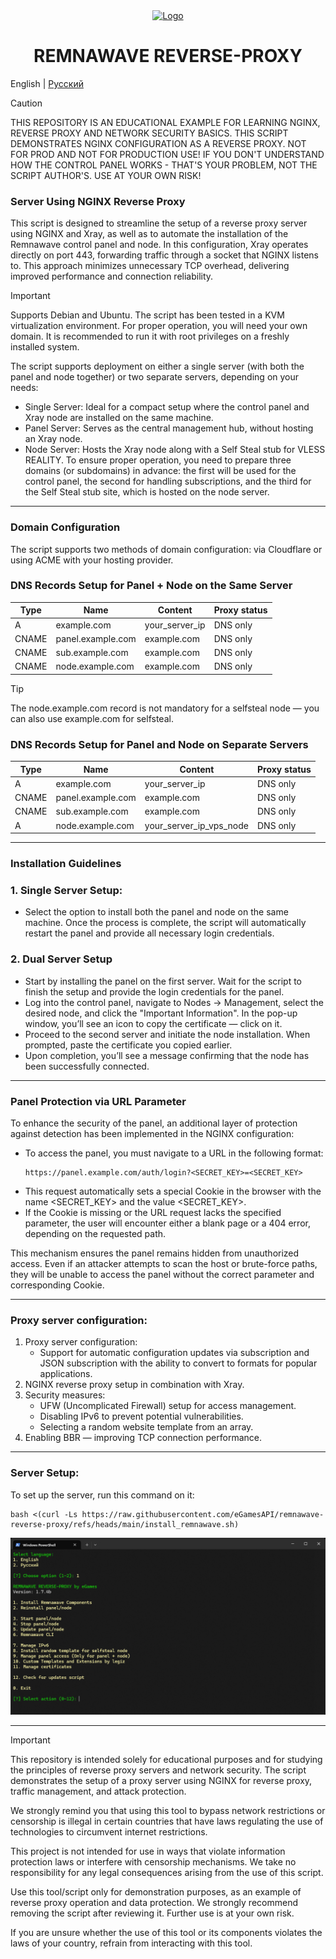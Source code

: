 <div align="center">
  <a href="https://remna.st">
    <img src="https://cdn.remna.st/logos/logo.svg" alt="Logo" width="160" height="160">
  </a>
     <h1 align="center">REMNAWAVE REVERSE-PROXY</h3>
</div>

English | [Русский](/README-RU.md)

> [!CAUTION]
> THIS REPOSITORY IS AN EDUCATIONAL EXAMPLE FOR LEARNING NGINX, REVERSE PROXY AND NETWORK SECURITY BASICS. THIS SCRIPT DEMONSTRATES NGINX CONFIGURATION AS A REVERSE PROXY. NOT FOR PROD AND NOT FOR PRODUCTION USE! IF YOU DON'T UNDERSTAND HOW THE CONTROL PANEL WORKS - THAT'S YOUR PROBLEM, NOT THE SCRIPT AUTHOR'S. USE AT YOUR OWN RISK!

### Server Using NGINX Reverse Proxy
This script is designed to streamline the setup of a reverse proxy server using NGINX and Xray, as well as to automate the installation of the Remnawave control panel and node. In this configuration, Xray operates directly on port 443, forwarding traffic through a socket that NGINX listens to. This approach minimizes unnecessary TCP overhead, delivering improved performance and connection reliability.
> [!IMPORTANT]
> Supports Debian and Ubuntu. The script has been tested in a KVM virtualization environment. For proper operation, you will need your own domain. It is recommended to run it with root privileges on a freshly installed system.

The script supports deployment on either a single server (with both the panel and node together) or two separate servers, depending on your needs:

- Single Server: Ideal for a compact setup where the control panel and Xray node are installed on the same machine.
- Panel Server: Serves as the central management hub, without hosting an Xray node.
- Node Server: Hosts the Xray node along with a Self Steal stub for VLESS REALITY.
To ensure proper operation, you need to prepare three domains (or subdomains) in advance: the first will be used for the control panel, the second for handling subscriptions, and the third for the Self Steal stub site, which is hosted on the node server.
-----
### Domain Configuration
The script supports two methods of domain configuration: via Cloudflare or using ACME with your hosting provider.

### DNS Records Setup for Panel + Node on the Same Server

| Type  | Name              | Content          | Proxy status  |
| ----- | ----------------- | ---------------- | ------------- |
| A     | example.com       | your_server_ip   | DNS only      |
| CNAME | panel.example.com | example.com      | DNS only      |
| CNAME | sub.example.com   | example.com      | DNS only      |
| CNAME | node.example.com  | example.com      | DNS only      |

> [!TIP]
> The node.example.com record is not mandatory for a selfsteal node — you can also use example.com for selfsteal.

### DNS Records Setup for Panel and Node on Separate Servers

| Type  | Name              | Content                 | Proxy status  |
| ----- | ----------------- | ----------------------- | ------------- |
| A     | example.com       | your_server_ip          | DNS only      |
| CNAME | panel.example.com | example.com             | DNS only      |
| CNAME | sub.example.com   | example.com             | DNS only      |
| A     | node.example.com  | your_server_ip_vps_node | DNS only      |

-----
### Installation Guidelines
### 1. Single Server Setup:
   - Select the option to install both the panel and node on the same machine. Once the process is complete, the script will automatically restart the panel and provide all necessary login credentials.
### 2. Dual Server Setup
   - Start by installing the panel on the first server. Wait for the script to finish the setup and provide the login credentials for the panel.
   - Log into the control panel, navigate to Nodes → Management, select the desired node, and click the "Important Information". In the pop-up window, you’ll see an icon to copy the certificate — click on it.
   - Proceed to the second server and initiate the node installation. When prompted, paste the certificate you copied earlier.
   - Upon completion, you’ll see a message confirming that the node has been successfully connected.
-----
### Panel Protection via URL Parameter
To enhance the security of the panel, an additional layer of protection against detection has been implemented in the NGINX configuration:
- To access the panel, you must navigate to a URL in the following format:
  ```
  https://panel.example.com/auth/login?<SECRET_KEY>=<SECRET_KEY>
  ```
- This request automatically sets a special Cookie in the browser with the name <SECRET_KEY> and the value <SECRET_KEY>.
- If the Cookie is missing or the URL request lacks the specified parameter, the user will encounter either a blank page or a 404 error, depending on the requested path.

This mechanism ensures the panel remains hidden from unauthorized access. Even if an attacker attempts to scan the host or brute-force paths, they will be unable to access the panel without the correct parameter and corresponding Cookie.

-----
### Proxy server configuration:
1. Proxy server configuration:
   - Support for automatic configuration updates via subscription and JSON subscription with the ability to convert to formats for popular applications.
2. NGINX reverse proxy setup in combination with Xray.
3. Security measures:
   - UFW (Uncomplicated Firewall) setup for access management.
   - Disabling IPv6 to prevent potential vulnerabilities.
   - Selecting a random website template from an array.
4. Enabling BBR — improving TCP connection performance.
-----
### Server Setup:

To set up the server, run this command on it:

```
bash <(curl -Ls https://raw.githubusercontent.com/eGamesAPI/remnawave-reverse-proxy/refs/heads/main/install_remnawave.sh)
```
<p align="center"><a href="#"><img src="./media/remnawave-reverse-proxy_en.png" alt="Image"></a></p>

-----
> [!IMPORTANT]
> This repository is intended solely for educational purposes and for studying the principles of reverse proxy servers and network security. The script demonstrates the setup of a proxy server using NGINX for reverse proxy, traffic management, and attack protection.
>
>We strongly remind you that using this tool to bypass network restrictions or censorship is illegal in certain countries that have laws regulating the use of technologies to circumvent internet restrictions.
>
>This project is not intended for use in ways that violate information protection laws or interfere with censorship mechanisms. We take no responsibility for any legal consequences arising from the use of this script.
>
>Use this tool/script only for demonstration purposes, as an example of reverse proxy operation and data protection. We strongly recommend removing the script after reviewing it. Further use is at your own risk.
>
>If you are unsure whether the use of this tool or its components violates the laws of your country, refrain from interacting with this tool.
